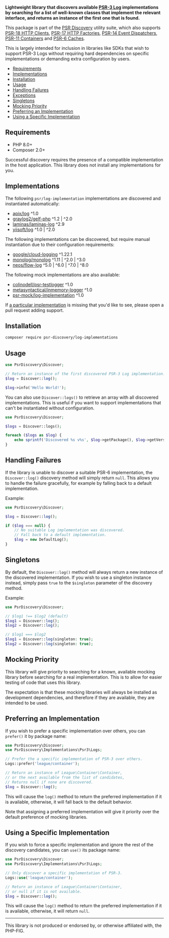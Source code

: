 **Lightweight library that discovers available [PSR-3 Log](https://www.php-fig.org/psr/psr-3/) implementations by searching for a list of well-known classes that implement the relevant interface, and returns an instance of the first one that is found.**

This package is part of the [PSR Discovery](https://github.com/psr-discovery) utility suite, which also supports [PSR-18 HTTP Clients](https://github.com/psr-discovery/http-client-implementations), [PSR-17 HTTP Factories](https://github.com/psr-discovery/http-factory-implementations), [PSR-14 Event Dispatchers](https://github.com/psr-discovery/event-dispatcher-implementations), [PSR-11 Containers](https://github.com/psr-discovery/container-implementations) and [PSR-6 Caches](https://github.com/psr-discovery/cache-implementations).

This is largely intended for inclusion in libraries like SDKs that wish to support PSR-3 Logs without requiring hard dependencies on specific implementations or demanding extra configuration by users.

-   [Requirements](#requirements)
-   [Implementations](#implementations)
-   [Installation](#installation)
-   [Usage](#usage)
-   [Handling Failures](#handling-failures)
-   [Exceptions](#exceptions)
-   [Singletons](#singletons)
-   [Mocking Priority](#mocking-priority)
-   [Preferring an Implementation](#preferring-an-implementation)
-   [Using a Specific Implementation](#using-a-specific-implementation)

## Requirements

-   PHP 8.0+
-   Composer 2.0+

Successful discovery requires the presence of a compatible implementation in the host application. This library does not install any implementations for you.

## Implementations

The following `psr/log-implementation` implementations are discovered and instantiated automatically:

-   [apix/log](https://github.com/laminas/laminas-log) ^1.0
-   [graylog2/gelf-php](https://github.com/bzikarsky/gelf-php) ^1.2 | ^2.0
-   [laminas/laminas-log](https://github.com/laminas/laminas-log) ^2.9
-   [yiisoft/log](https://github.com/yiisoft/log) ^1.0 | ^2.0

The following implementations can be discovered, but require manual instantiation due to their configuration requirements:

-   [google/cloud-logging](https://github.com/googleapis/google-cloud-php-logging) ^1.22.1
-   [monolog/monolog](https://github.com/Seldaek/monolog) ^1.11 | ^2.0 | ^3.0
-   [neos/flow-log](https://github.com/neos/flow-log) ^5.0 | ^6.0 | ^7.0 | ^8.0

The following mock implementations are also available:

-   [colinodell/psr-testlogger](https://github.com/colinodell/psr-testlogger) ^1.0
-   [metasyntactical/inmemory-logger](https://github.com/MetaSyntactical/inmemory-logger) ^1.0
-   [psr-mock/log-implementation](https://github.com/psr-mock/log-implementation) ^1.0

If [a particular implementation](https://packagist.org/providers/psr/log-implementation) is missing that you'd like to see, please open a pull request adding support.

## Installation

```bash
composer require psr-discovery/log-implementations
```

## Usage

```php
use PsrDiscovery\Discover;

// Return an instance of the first discovered PSR-3 Log implementation.
$log = Discover::log();

$log->info('Hello World!');
```

You can also use `Discover::logs()` to retrieve an array with all discovered implementations. This is useful if you want to support implementations that can't be instantiated without configuration.

```php
use PsrDiscovery\Discover;

$logs = Discover::logs();

foreach ($logs as $log) {
    echo sprintf('Discovered %s v%s', $log->getPackage(), $log->getVersion());
}
```

## Handling Failures

If the library is unable to discover a suitable PSR-6 implementation, the `Discover::log()` discovery method will simply return `null`. This allows you to handle the failure gracefully, for example by falling back to a default implementation.

Example:

```php
use PsrDiscovery\Discover;

$log = Discover::log();

if ($log === null) {
    // No suitable Log implementation was discovered.
    // Fall back to a default implementation.
    $log = new DefaultLog();
}
```

## Singletons

By default, the `Discover::log()` method will always return a new instance of the discovered implementation. If you wish to use a singleton instance instead, simply pass `true` to the `$singleton` parameter of the discovery method.

Example:

```php
use PsrDiscovery\Discover;

// $log1 !== $log2 (default)
$log1 = Discover::log();
$log2 = Discover::log();

// $log1 === $log2
$log1 = Discover::log(singleton: true);
$log2 = Discover::log(singleton: true);
```

## Mocking Priority

This library will give priority to searching for a known, available mocking library before searching for a real implementation. This is to allow for easier testing of code that uses this library.

The expectation is that these mocking libraries will always be installed as development dependencies, and therefore if they are available, they are intended to be used.

## Preferring an Implementation

If you wish to prefer a specific implementation over others, you can `prefer()` it by package name:

```php
use PsrDiscovery\Discover;
use PsrDiscovery\Implementations\Psr3\Logs;

// Prefer the a specific implementation of PSR-3 over others.
Logs::prefer('league/container');

// Return an instance of League\Container\Container,
// or the next available from the list of candidates,
// Returns null if none are discovered.
$log = Discover::log();
```

This will cause the `log()` method to return the preferred implementation if it is available, otherwise, it will fall back to the default behavior.

Note that assigning a preferred implementation will give it priority over the default preference of mocking libraries.

## Using a Specific Implementation

If you wish to force a specific implementation and ignore the rest of the discovery candidates, you can `use()` its package name:

```php
use PsrDiscovery\Discover;
use PsrDiscovery\Implementations\Psr3\Logs;

// Only discover a specific implementation of PSR-3.
Logs::use('league/container');

// Return an instance of League\Container\Container,
// or null if it is not available.
$log = Discover::log();
```

This will cause the `log()` method to return the preferred implementation if it is available, otherwise, it will return `null`.

---

This library is not produced or endorsed by, or otherwise affiliated with, the PHP-FIG.

